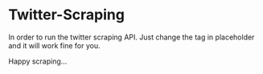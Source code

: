 # Twitter-Scraping
In order to run the twitter scraping API.
Just change the tag in placeholder and it will work fine for you.

Happy scraping...
